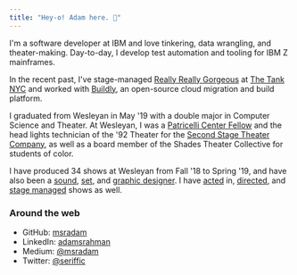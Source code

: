 ```yaml
---
title: "Hey-o! Adam here. 👋"
---
```

I'm a software developer at IBM and love tinkering, data wrangling, and theater-making. Day-to-day, I develop test automation and tooling for IBM Z mainframes. 

In the recent past, I've stage-managed [Really Really Gorgeous](https://www.nytimes.com/2020/02/03/theater/really-really-gorgeous-review.html) at [The Tank NYC](https://https://thetanknyc.org/) and worked with [Buildly](https://buildly.io/), an open-source cloud migration and build platform.

I graduated from Wesleyan in May '19 with a double major in Computer Science and Theater. At Wesleyan, I was a [Patricelli Center Fellow](https://www.wesleyan.edu/patricelli/) and the head lights technician of the '92 Theater for the [Second Stage Theater Company](https://www.2ndstage.org), as well as a board member of the Shades Theater Collective for students of color.

I have produced 34 shows at Wesleyan from Fall '18 to Spring '19, and have also been a [sound](http://wesleyanargus.com/2018/11/12/edith-contrasts-childhood-innocence-and-angst-to-dramatic-effect/), [set](https://www.2ndstage.org/la-violecion-of-my-papiyon), and [graphic designer](https://www.facebook.com/rhinowes/). I have [acted](http://wesleyanargus.com/2018/05/07/life-is-a-dream-explores-freedom-fate-and-family/) in, [directed](https://www.2ndstage.org/disgraced), and [stage managed](https://www.wesleyan.edu/cfa/events/2019/03-2019/03062019-action.html) shows as well.

### Around the web

- GitHub: [msradam](https://github.com/msradam)
- LinkedIn: [adamsrahman](https://linkedin.com/in/adamsrahman)
- Medium: [@msradam](https://medium.com/@msradam)
- Twitter: [@seriffic](https://twitter.com/seriffic)
